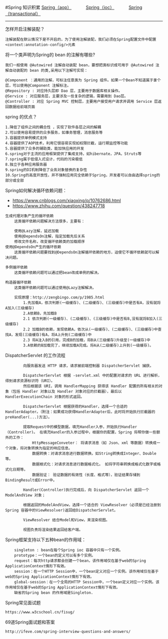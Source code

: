 #Spring 知识积累
<a href="#" onclick="refreshSpringContent('aop')">Spring（aop）</a>&emsp;&emsp;&emsp;
<a href="#" onclick="refreshSpringContent('ioc')">Spring（ioc）</a>&emsp;&emsp;&emsp;
<a href="#" onclick="refreshSpringContent('transactional')">Spring（transactional）</a>&emsp;&emsp;&emsp;

----
怎样开启注解装配？

    注解装配在默认情况下是不开启的，为了使用注解装配，我们必须在Spring配置文件中配置 <context:annotation-config/>元素    

将一个类声明为Spring的 bean 的注解有哪些?

    我们一般使用 @Autowired 注解自动装配 bean，要想把类标识成可用于 @Autowired 注解自动装配的 bean 的类,采用以下注解可实现：

    @Component ：通用的注解，可标注任意类为 Spring 组件。如果一个Bean不知道属于拿个层，可以使用@Component 注解标注。
    @Repository : 对应持久层即 Dao 层，主要用于数据库相关操作。
    @Service : 对应服务层，主要涉及一些复杂的逻辑，需要用到 Dao层。
    @Controller : 对应 Spring MVC 控制层，主要用户接受用户请求并调用 Service 层返回数据给前端页面


spring 的优点？

    1.降低了组件之间的耦合性 ，实现了软件各层之间的解耦 
    2.可以使用容易提供的众多服务，如事务管理，消息服务等 
    3.容器提供单例模式支持 
    4.容器提供了AOP技术，利用它很容易实现如权限拦截，运行期监控等功能 
    5.容器提供了众多的辅助类，能加快应用的开发 
    6.spring对于主流的应用框架提供了集成支持，如hibernate，JPA，Struts等 
    7.spring属于低侵入式设计，代码的污染极低 
    8.独立于各种应用服务器 
    9.spring的DI机制降低了业务对象替换的复杂性 
    10.Spring的高度开放性，并不强制应用完全依赖于Spring，开发者可以自由选择spring的部分或全部 


Spring如何解决循环依赖问题： 
   - https://www.cnblogs.com/xiaoxing/p/10762686.html
   - https://www.zhihu.com/question/438247718

    生成代理对象产生的循环依赖
        这类循环依赖问题解决方法很多，主要有：
        
        使用@Lazy注解，延迟加载
        使用@DependsOn注解，指定加载先后关系
        修改文件名称，改变循环依赖类的加载顺序
    使用@DependsOn产生的循环依赖
        这类循环依赖问题要找到@DependsOn注解循环依赖的地方，迫使它不循环依赖就可以解决问题。
    
    多例循环依赖
        这类循环依赖问题可以通过把bean改成单例的解决。
    
    构造器循环依赖
        这类循环依赖问题可以通过使用@Lazy注解解决。
        
        实现原理：http://zengbingo.com/p/1985.html
            1.先加载A，依次判断(一级缓存)、(二级缓存)、(三级缓存)中是否有A，没有就将A加入(三级缓存)
            2.A依赖B，先加载B
            2.1 依次判断(一级缓存)、(二级缓存)、(三级缓存)中是否有B,没有就将B加入(三级缓存)
            2.2 加载B的依赖，发现依赖A，依次从(一级缓存)、(二级缓存)、(三级缓存)中查找A，发现(三级缓存)有A，将A上升到(二级缓存)中
            2.3 将A注入B的引用，完成B的加载，将B从(三级缓存)升级至(一级缓存)中
            3.A依赖的B加载完了，继续加载A完成。将A从(二级缓存)上升到(一级缓存)。

DispatcherServlet 的工作流程
        
            向服务器发送 HTTP 请求，请求被前端控制器 DispatcherServlet 捕获。
        
            DispatcherServlet 根据 -servlet.xml 中的配置对请求的 URL 进行解析，得到请求资源标识符（URI）。
            然后根据该 URI，调用 HandlerMapping 获得该 Handler 配置的所有相关的对象（包括 Handler 对象以及 Handler 对象对应的拦截器），最后以HandlerExecutionChain 对象的形式返回。
        
            DispatcherServlet 根据获得的Handler，选择一个合适的 HandlerAdapter。（附注：如果成功获得HandlerAdapter后，此时将开始执行拦截器的 preHandler(...)方法）。
        
            提取Request中的模型数据，填充Handler入参，开始执行Handler（Controller)。 在填充Handler的入参过程中，根据你的配置，Spring 将帮你做一些额外的工作：
                HttpMessageConveter： 将请求消息（如 Json、xml 等数据）转换成一个对象，将对象转换为指定的响应信息。
                数据转换：对请求消息进行数据转换。如String转换成Integer、Double等。
                数据根式化：对请求消息进行数据格式化。 如将字符串转换成格式化数字或格式化日期等。
                数据验证： 验证数据的有效性（长度、格式等），验证结果存储到BindingResult或Error中。
        
            Handler(Controller)执行完成后，向 DispatcherServlet 返回一个 ModelAndView 对象；
        
            根据返回的ModelAndView，选择一个适合的 ViewResolver（必须是已经注册到 Spring 容器中的ViewResolver)返回给DispatcherServlet。
        
            ViewResolver 结合Model和View，来渲染视图。
        
            视图负责将渲染结果返回给客户端。


Spring框架支持以下五种bean的作用域：

        singleton : bean在每个Spring ioc 容器中只有一个实例。
        prototype：一个bean的定义可以有多个实例。
        request：每次http请求都会创建一个bean，该作用域仅在基于web的Spring ApplicationContext情形下有效。
        session：在一个HTTP Session中，一个bean定义对应一个实例。该作用域仅在基于web的Spring ApplicationContext情形下有效。
        global-session：在一个全局的HTTP Session中，一个bean定义对应一个实例。该作用域仅在基于web的Spring ApplicationContext情形下有效。
        缺省的Spring bean 的作用域是Singleton.

Spring常见面试题

    https://www.w3cschool.cn/fisug/

69道Spring面试题和答案
    
    http://ifeve.com/spring-interview-questions-and-answers/
                       